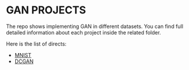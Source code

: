 # GAN PROJECTS

The repo shows implementing GAN in different datasets. You can find full detailed information about each project inside the related folder. 

Here is the list of directs:

* [MNIST](https://github.com/Shahrullo/GAN/tree/main/gan-mnist)
* [DCGAN](https://github.com/Shahrullo/GAN/tree/main/dcgan)
